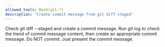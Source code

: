 ```yaml
---
allowed_tools: Bash(git:*)
description: "Create commit message from git diff staged"
---
```

 
Check git diff --staged and create a commit message.
Run git log to check the trend of commit message content, then create an appropriate commit message.
Do NOT commit. Just present the commit message.
